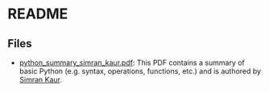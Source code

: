 # README

## Files
- [python_summary_simran_kaur.pdf](./python_summary_simran_kaur.pdf): This PDF contains a summary of basic Python (e.g. syntax, operations, functions, etc.) and is authored by [Simran Kaur](https://www.kaursim.com).
